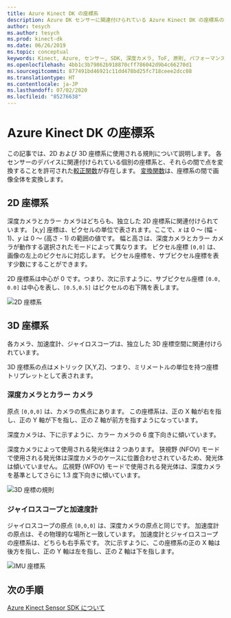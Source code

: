 ```yaml
---
title: Azure Kinect DK の座標系
description: Azure DK センサーに関連付けられている Azure Kinect DK の座標系の説明
author: tesych
ms.author: tesych
ms.prod: kinect-dk
ms.date: 06/26/2019
ms.topic: conceptual
keywords: Kinect, Azure, センサー, SDK, 深度カメラ, ToF, 原則, パフォーマンス, 無効化
ms.openlocfilehash: 4bb1c3b79862b918870cff786042d9b4c66270d1
ms.sourcegitcommit: 877491bd46921c11dd478bd25fc718ceee2dcc08
ms.translationtype: HT
ms.contentlocale: ja-JP
ms.lasthandoff: 07/02/2020
ms.locfileid: "85276638"
---
```

# <a name="azure-kinect-dk-coordinate-systems"></a>Azure Kinect DK の座標系

この記事では、2D および 3D 座標系に使用される規則について説明します。  各センサーのデバイスに関連付けられている個別の座標系と、それらの間で点を変換することを許可された[較正関数](use-calibration-functions.md)が存在します。 [変換関数](use-image-transformation.md)は、座標系の間で画像全体を変換します。  

## <a name="2d-coordinate-systems"></a>2D 座標系

 深度カメラとカラー カメラはどちらも、独立した 2D 座標系に関連付けられています。 [x,y] 座標は、ピクセルの単位で表されます。ここで、*x* は 0 ～ (幅 - 1)、*y* は 0 ～ (高さ - 1) の範囲の値です。 幅と高さは、深度カメラとカラー カメラが動作する選択されたモードによって異なります。 ピクセル座標 `[0,0]` は、画像の左上のピクセルに対応します。 ピクセル座標を、サブピクセル座標を表す少数にすることができます。

2D 座標系は中心が 0 です。つまり、次に示すように、サブピクセル座標 `[0.0, 0.0]` は中心を表し、`[0.5,0.5]` はピクセルの右下隅を表します。

   ![2D 座標系](./media/concepts/concepts-coordinate-systems/coordinate-systems-sdk-2d-system.png)

## <a name="3d-coordinate-systems"></a>3D 座標系

各カメラ、加速度計、ジャイロスコープは、独立した 3D 座標空間に関連付けられています。

3D 座標系の点はメトリック [X,Y,Z]、つまり、ミリメートルの単位を持つ座標トリプレットとして表されます。

### <a name="depth-and-color-camera"></a>深度カメラとカラー カメラ

原点 `[0,0,0]` は、カメラの焦点にあります。 この座標系は、正の X 軸が右を指し、正の Y 軸が下を指し、正の Z 軸が前方を指すようになっています。

深度カメラは、下に示すように、カラー カメラの 6 度下向きに傾いています。 

深度カメラによって使用される発光体は 2 つあります。 狭視野 (NFOV) モードで使用される発光体は深度カメラのケースに位置合わせされているため、発光体は傾いていません。 広視野 (WFOV) モードで使用される発光体は、深度カメラを基準としてさらに 1.3 度下向きに傾いています。

![3D 座標の規則](./media/concepts/concepts-coordinate-systems/coordinate-systems-camera-features.png)

### <a name="gyroscope-and-accelerometer"></a>ジャイロスコープと加速度計

ジャイロスコープの原点 `[0,0,0]` は、深度カメラの原点と同じです。 加速度計の原点は、その物理的な場所と一致しています。 加速度計とジャイロスコープの座標系は、どちらも右手系です。 次に示すように、この座標系の正の X 軸は後方を指し、正の Y 軸は左を指し、正の Z 軸は下を指します。

![IMU 座標系](./media/concepts/concepts-coordinate-systems/coordinate-systems-gyroscope.png)

## <a name="next-steps"></a>次の手順

[Azure Kinect Sensor SDK について](about-sensor-sdk.md)